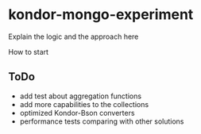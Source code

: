 # kondor-mongo-experiment

Explain the logic and the approach here

How to start

## ToDo
- add test about aggregation functions
- add more capabilities to the collections
- optimized Kondor-Bson converters
- performance tests comparing with other solutions
